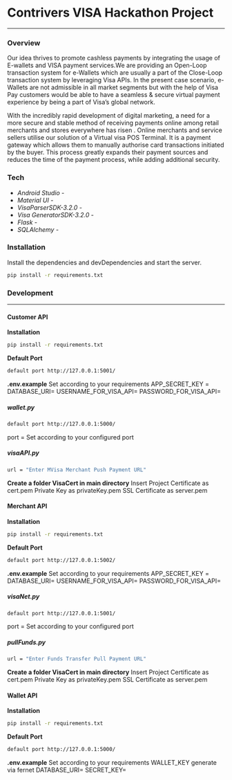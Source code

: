 # **Contrivers VISA Hackathon Project**
---

### Overview
Our idea thrives to promote cashless payments by integrating the usage of E-wallets and VISA payment services.We are providing an Open-Loop transaction system for e-Wallets which are usually a part of the Close-Loop transaction system by leveraging Visa APIs. 
In the present case scenario, e-Wallets are not admissible in all market segments but with the help of Visa Pay customers would be able to have a seamless & secure virtual payment experience by being a part of Visa’s global network.

 With the incredibly rapid development of digital marketing, a need for a more secure and stable method of receiving payments online among retail merchants and stores everywhere has risen .
Online merchants and service sellers utilise our solution of a Virtual visa POS Terminal. It is a payment gateway which allows them to manually authorise card transactions initiated by the buyer.
This process greatly expands their payment sources and reduces the time of the payment process, while adding additional security.



### Tech

* *Android Studio* - 
* *Material UI* - 
* *VisaParserSDK-3.2.0* - 
* *Visa GeneratorSDK-3.2.0* - 
* *Flask* -
* *SQLAlchemy* - 
### Installation

Install the dependencies and devDependencies and start the server.

```sh
pip install -r requirements.txt
```

### Development
---
#### Customer API

**Installation**

```sh
pip install -r requirements.txt
```
**Default Port**
```sh
default port http://127.0.0.1:5001/
```

**.env.example**
Set according to your requirements
APP_SECRET_KEY =  
DATABASE_URI=
USERNAME_FOR_VISA_API=
PASSWORD_FOR_VISA_API=

 ##### wallet.py
 ```sh
default port http://127.0.0.1:5000/
```
 port = Set according to your configured port

##### visaAPI.py
```sh
url = "Enter MVisa Merchant Push Payment URL"
```

**Create a folder VisaCert in main directory**
Insert 
Project Certificate as cert.pem
Private Key as privateKey.pem
SSL Certificate as server.pem

#### Merchant API

**Installation**

```sh
pip install -r requirements.txt
```
**Default Port**
```sh
default port http://127.0.0.1:5002/
```

**.env.example**
Set according to your requirements
APP_SECRET_KEY =  
DATABASE_URI=
USERNAME_FOR_VISA_API=
PASSWORD_FOR_VISA_API=

 ##### visaNet.py
 ```sh
default port http://127.0.0.1:5001/
```
 port = Set according to your configured port

##### pullFunds.py
```sh
url = "Enter Funds Transfer Pull Payment URL"
```

**Create a folder VisaCert in main directory**
Insert 
Project Certificate as cert.pem
Private Key as privateKey.pem
SSL Certificate as server.pem

#### Wallet API

**Installation**

```sh
pip install -r requirements.txt
```
**Default Port**
```sh
default port http://127.0.0.1:5000/
```

**.env.example**
Set according to your requirements
WALLET_KEY generate via fernet
DATABASE_URI=
SECRET_KEY=
